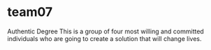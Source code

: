 # team07
Authentic Degree
This is a group of four most willing and committed individuals who are going to create a solution that will change lives.
